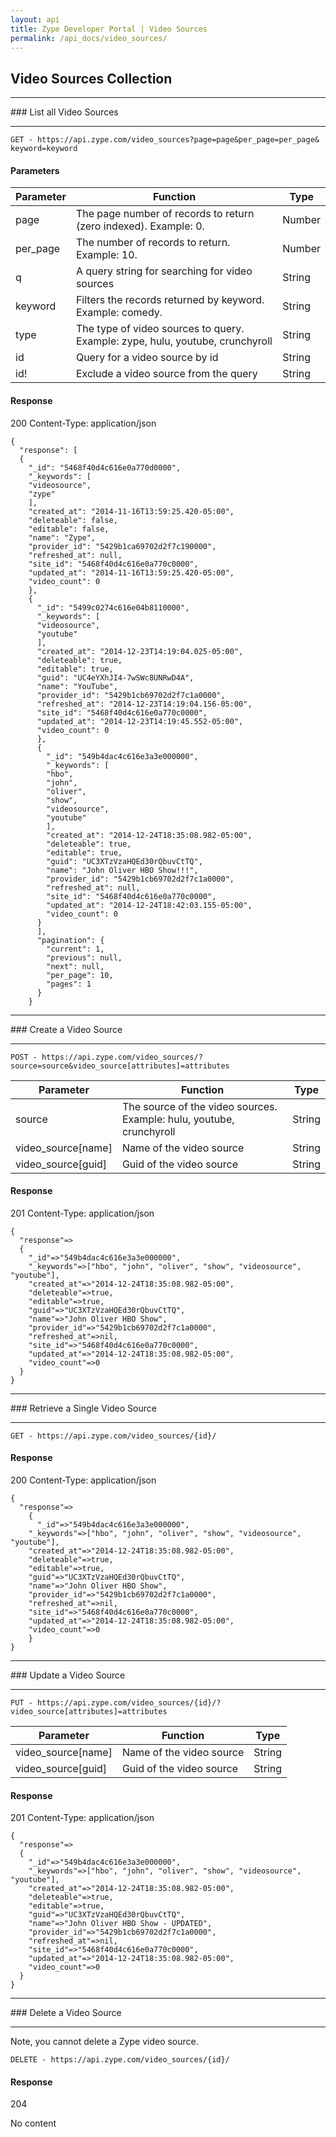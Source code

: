 ```yaml
---
layout: api
title: Zype Developer Portal | Video Sources
permalink: /api_docs/video_sources/
---
```


## Video Sources Collection
<hr>
### List all Video Sources
<hr>
<pre><code>GET - https://api.zype.com/video_sources?page=page&per_page=per_page&
keyword=keyword
</code></pre>

#### Parameters

Parameter | Function | Type
--------- | -------- | ----
page      | The page number of records to return (zero indexed). Example: 0. | Number
per_page  | The number of records to return. Example: 10. | Number
q         | A query string for searching for video sources | String
keyword   | Filters the records returned by keyword. Example: comedy. | String
type      | The type of video sources to query. Example: zype, hulu, youtube, crunchyroll | String
id        | Query for a video source by id | String
id!       | Exclude a video source from the query | String

#### Response
200
Content-Type: application/json


<pre><code>{
  "response": [
  {
    "_id": "5468f40d4c616e0a770d0000",
    "_keywords": [
    "videosource",
    "zype"
    ],
    "created_at": "2014-11-16T13:59:25.420-05:00",
    "deleteable": false,
    "editable": false,
    "name": "Zype",
    "provider_id": "5429b1ca69702d2f7c190000",
    "refreshed_at": null,
    "site_id": "5468f40d4c616e0a770c0000",
    "updated_at": "2014-11-16T13:59:25.420-05:00",
    "video_count": 0
    },
    {
      "_id": "5499c0274c616e04b8110000",
      "_keywords": [
      "videosource",
      "youtube"
      ],
      "created_at": "2014-12-23T14:19:04.025-05:00",
      "deleteable": true,
      "editable": true,
      "guid": "UC4eYXhJI4-7wSWc8UNRwD4A",
      "name": "YouTube",
      "provider_id": "5429b1cb69702d2f7c1a0000",
      "refreshed_at": "2014-12-23T14:19:04.156-05:00",
      "site_id": "5468f40d4c616e0a770c0000",
      "updated_at": "2014-12-23T14:19:45.552-05:00",
      "video_count": 0
      },
      {
        "_id": "549b4dac4c616e3a3e000000",
        "_keywords": [
        "hbo",
        "john",
        "oliver",
        "show",
        "videosource",
        "youtube"
        ],
        "created_at": "2014-12-24T18:35:08.982-05:00",
        "deleteable": true,
        "editable": true,
        "guid": "UC3XTzVzaHQEd30rQbuvCtTQ",
        "name": "John Oliver HBO Show!!!",
        "provider_id": "5429b1cb69702d2f7c1a0000",
        "refreshed_at": null,
        "site_id": "5468f40d4c616e0a770c0000",
        "updated_at": "2014-12-24T18:42:03.155-05:00",
        "video_count": 0
      }
      ],
      "pagination": {
        "current": 1,
        "previous": null,
        "next": null,
        "per_page": 10,
        "pages": 1
      }
    }
</code></pre>

<hr>
### Create a Video Source
<hr>
<pre><code>POST - https://api.zype.com/video_sources/?source=source&video_source[attributes]=attributes
</code></pre>

Parameter | Function | Type
--------- | -------- | ----
source    | The source of the video sources. Example: hulu, youtube, crunchyroll | String
video_source[name] | Name of the video source | String
video_source[guid] | Guid of the video source | String


#### Response
201
Content-Type: application/json

<pre><code>{
  "response"=>
  {
    "_id"=>"549b4dac4c616e3a3e000000",
    "_keywords"=>["hbo", "john", "oliver", "show", "videosource", "youtube"],
    "created_at"=>"2014-12-24T18:35:08.982-05:00",
    "deleteable"=>true,
    "editable"=>true,
    "guid"=>"UC3XTzVzaHQEd30rQbuvCtTQ",
    "name"=>"John Oliver HBO Show",
    "provider_id"=>"5429b1cb69702d2f7c1a0000",
    "refreshed_at"=>nil,
    "site_id"=>"5468f40d4c616e0a770c0000",
    "updated_at"=>"2014-12-24T18:35:08.982-05:00",
    "video_count"=>0
  }
}
</code></pre>

<hr>
### Retrieve a Single Video Source
<hr>
<pre><code>GET - https://api.zype.com/video_sources/{id}/
</code></pre>

#### Response
200
Content-Type: application/json

<pre><code>{
  "response"=>
    {
      "_id"=>"549b4dac4c616e3a3e000000",
    "_keywords"=>["hbo", "john", "oliver", "show", "videosource", "youtube"],
    "created_at"=>"2014-12-24T18:35:08.982-05:00",
    "deleteable"=>true,
    "editable"=>true,
    "guid"=>"UC3XTzVzaHQEd30rQbuvCtTQ",
    "name"=>"John Oliver HBO Show",
    "provider_id"=>"5429b1cb69702d2f7c1a0000",
    "refreshed_at"=>nil,
    "site_id"=>"5468f40d4c616e0a770c0000",
    "updated_at"=>"2014-12-24T18:35:08.982-05:00",
    "video_count"=>0
    }
}
</code></pre>

<hr>
### Update a Video Source
<hr>
<pre><code>PUT - https://api.zype.com/video_sources/{id}/?video_source[attributes]=attributes
</code></pre>

Parameter | Function | Type
--------- | -------- | ----
video_source[name] | Name of the video source | String
video_source[guid] | Guid of the video source | String


#### Response
201
Content-Type: application/json

<pre><code>{
  "response"=>
  {
    "_id"=>"549b4dac4c616e3a3e000000",
    "_keywords"=>["hbo", "john", "oliver", "show", "videosource", "youtube"],
    "created_at"=>"2014-12-24T18:35:08.982-05:00",
    "deleteable"=>true,
    "editable"=>true,
    "guid"=>"UC3XTzVzaHQEd30rQbuvCtTQ",
    "name"=>"John Oliver HBO Show - UPDATED",
    "provider_id"=>"5429b1cb69702d2f7c1a0000",
    "refreshed_at"=>nil,
    "site_id"=>"5468f40d4c616e0a770c0000",
    "updated_at"=>"2014-12-24T18:35:08.982-05:00",
    "video_count"=>0
  }
}
</code></pre>

<hr>
### Delete a Video Source
<hr>
Note, you cannot delete a Zype video source.

<pre><code>DELETE - https://api.zype.com/video_sources/{id}/
</code></pre>

#### Response
204

No content
